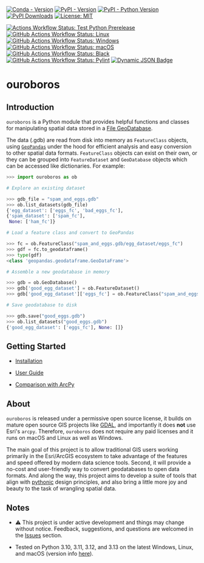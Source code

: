 [![Conda - Version](https://img.shields.io/conda/vn/conda-forge/ouroboros-gis.svg)](https://anaconda.org/conda-forge/ouroboros-gis)
[![PyPI - Version](https://img.shields.io/pypi/v/ouroboros-gis)](https://pypi.org/project/ouroboros-gis/)
[![PyPI - Python Version](https://img.shields.io/pypi/pyversions/ouroboros-gis)](https://pypi.org/project/ouroboros-gis/)
[![PyPI Downloads](https://static.pepy.tech/badge/ouroboros-gis/month)](https://pepy.tech/projects/ouroboros-gis)
[![License: MIT](https://img.shields.io/badge/License-MIT-lightgrey.svg?logo=)](https://github.com/corbel-spatial/ouroboros/blob/main/LICENSE)

[![Actions Workflow Status: Test Python Prerelease](https://img.shields.io/github/actions/workflow/status/corbel-spatial/ouroboros/py-prerelease.yml?label=3.14-rc2
)](https://github.com/corbel-spatial/ouroboros/actions/workflows/py-prerelease.yml)
[![GitHub Actions Workflow Status: Linux](https://img.shields.io/github/actions/workflow/status/corbel-spatial/ouroboros/pytest-linux.yml?label=Linux&logo=linux&logoColor=white)](https://github.com/corbel-spatial/ouroboros/actions/workflows/pytest-linux.yml)
[![GitHub Actions Workflow Status: Windows](https://img.shields.io/github/actions/workflow/status/corbel-spatial/ouroboros/pytest-windows.yml?label=Windows)](https://github.com/corbel-spatial/ouroboros/actions/workflows/pytest-windows.yml)
[![GitHub Actions Workflow Status: macOS](https://img.shields.io/github/actions/workflow/status/corbel-spatial/ouroboros/pytest-macos.yml?label=macOS)](https://github.com/corbel-spatial/ouroboros/actions/workflows/pytest-macos.yml)
[![GitHub Actions Workflow Status: Black](https://img.shields.io/github/actions/workflow/status/corbel-spatial/ouroboros/black.yml?label=Black)](https://github.com/corbel-spatial/ouroboros/actions/workflows/black.yml)
[![GitHub Actions Workflow Status: Pylint](https://img.shields.io/github/actions/workflow/status/corbel-spatial/ouroboros/pylint.yml?label=Pylint)](https://github.com/corbel-spatial/ouroboros/actions/workflows/pylint.yml)
[![Dynamic JSON Badge](https://img.shields.io/badge/dynamic/json?url=https%3A%2F%2Fraw.githubusercontent.com%2Fcorbel-spatial%2Fouroboros%2Frefs%2Fheads%2Fmain%2Fdocs%2Fpytest_coverage.json&query=%24.totals.percent_covered_display&suffix=%25&label=coverage&color=brightgreen)](https://raw.githubusercontent.com/corbel-spatial/ouroboros/refs/heads/main/docs/pytest_coverage.json)

# ouroboros

## Introduction

`ouroboros` is a Python module that provides helpful functions and classes for manipulating spatial data stored in a [File GeoDatabase](https://en.wikipedia.org/wiki/Geodatabase_(Esri)). 

The data (.gdb) are read from disk into memory as `FeatureClass` objects, using [`GeoPandas`](https://geopandas.org/en/stable/getting_started/introduction.html) 
under the hood for efficient analysis and easy conversion to other spatial data formats.
`FeatureClass` objects can exist on their own, or they can be grouped into `FeatureDataset` and `GeoDatabase` objects 
which can be accessed like dictionaries. For example:

```python
>>> import ouroboros as ob

# Explore an existing dataset

>>> gdb_file = "spam_and_eggs.gdb"
>>> ob.list_datasets(gdb_file)
{'egg_dataset': ['eggs_fc', 'bad_eggs_fc'],
{'spam_dataset': ['spam_fc'],
 None: ['ham_fc']}

# Load a feature class and convert to GeoPandas

>>> fc = ob.FeatureClass("spam_and_eggs.gdb/egg_dataset/eggs_fc")
>>> gdf = fc.to_geodataframe()
>>> type(gdf)
<class 'geopandas.geodataframe.GeoDataFrame'>

# Assemble a new geodatabase in memory

>>> gdb = ob.GeoDatabase()
>>> gdb['good_egg_dataset'] = ob.FeatureDataset()
>>> gdb['good_egg_dataset']['eggs_fc'] = ob.FeatureClass("spam_and_eggs.gdb/eggs_fc")

# Save geodatabase to disk

>>> gdb.save("good_eggs.gdb")
>>> ob.list_datasets("good_eggs.gdb")
{'good_egg_dataset': ['eggs_fc'], None: []}
```

## Getting Started

- [Installation](https://ouroboros-gis.readthedocs.io/en/latest/installation.html)

- [User Guide](https://ouroboros-gis.readthedocs.io/en/latest/user_guide.html)
 
- [Comparison with ArcPy](https://ouroboros-gis.readthedocs.io/en/latest/notebooks/arcpy_comparison.html)

## About

`ouroboros` is released under a permissive open source license, it builds on mature open source GIS projects like 
[GDAL](https://gdal.org/), and importantly it does **not** use Esri's `arcpy`.
Therefore, `ouroboros` does not require any paid licenses and it runs on macOS and Linux as well as Windows.

The main goal of this project is to allow traditional GIS users working primarily in the Esri/ArcGIS ecosystem to take
advantage of the features and speed offered by modern data science tools. Second, it will provide a no-cost and
user-friendly way to convert geodatabases to open data formats. And along the way, this project aims to develop a 
suite of tools that align with [pythonic](https://peps.python.org/pep-0020/) design principles, and also bring a
little more joy and beauty to the task of wrangling spatial data.

## Notes

- ⚠️ This project is under active development and things may change without notice. Feedback, suggestions, and questions are welcomed in the [Issues](https://github.com/corbel-spatial/ouroboros/issues) section.

- Tested on Python 3.10, 3.11, 3.12, and 3.13 on the latest Windows, Linux, and macOS (version info [here](https://github.com/actions/runner-images)).

